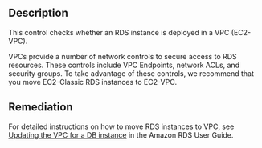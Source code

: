 ## Description

This control checks whether an RDS instance is deployed in a VPC (EC2-VPC).

VPCs provide a number of network controls to secure access to RDS resources. These controls include VPC Endpoints, network ACLs, and security groups. To take advantage of these controls, we recommend that you move EC2-Classic RDS instances to EC2-VPC.

## Remediation

For detailed instructions on how to move RDS instances to VPC, see [Updating the VPC for a DB instance](https://docs.aws.amazon.com/AmazonRDS/latest/UserGuide/USER_VPC.html#USER_VPC.VPC2VPC) in the Amazon RDS User Guide.